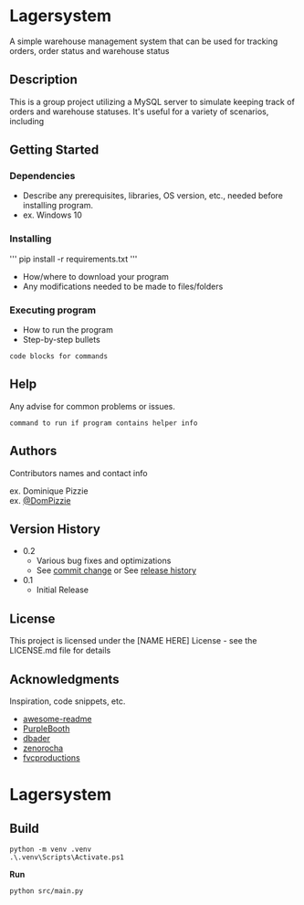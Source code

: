 # Lagersystem

A simple warehouse management system that can be used for tracking orders, order status and warehouse status

## Description

This is a group project utilizing a MySQL server to simulate keeping track of orders and warehouse statuses. It's useful for a variety of scenarios, including 

## Getting Started

### Dependencies

* Describe any prerequisites, libraries, OS version, etc., needed before installing program.
* ex. Windows 10

### Installing

'''
pip install -r requirements.txt
'''

* How/where to download your program
* Any modifications needed to be made to files/folders

### Executing program

* How to run the program
* Step-by-step bullets
```
code blocks for commands
```

## Help

Any advise for common problems or issues.
```
command to run if program contains helper info
```

## Authors

Contributors names and contact info

ex. Dominique Pizzie  
ex. [@DomPizzie](https://twitter.com/dompizzie)

## Version History

* 0.2
    * Various bug fixes and optimizations
    * See [commit change]() or See [release history]()
* 0.1
    * Initial Release

## License

This project is licensed under the [NAME HERE] License - see the LICENSE.md file for details

## Acknowledgments

Inspiration, code snippets, etc.
* [awesome-readme](https://github.com/matiassingers/awesome-readme)
* [PurpleBooth](https://gist.github.com/PurpleBooth/109311bb0361f32d87a2)
* [dbader](https://github.com/dbader/readme-template)
* [zenorocha](https://gist.github.com/zenorocha/4526327)
* [fvcproductions](https://gist.github.com/fvcproductions/1bfc2d4aecb01a834b46)

# Lagersystem


## Build

```
python -m venv .venv
.\.venv\Scripts\Activate.ps1
```

**Run**  
```
python src/main.py
```

